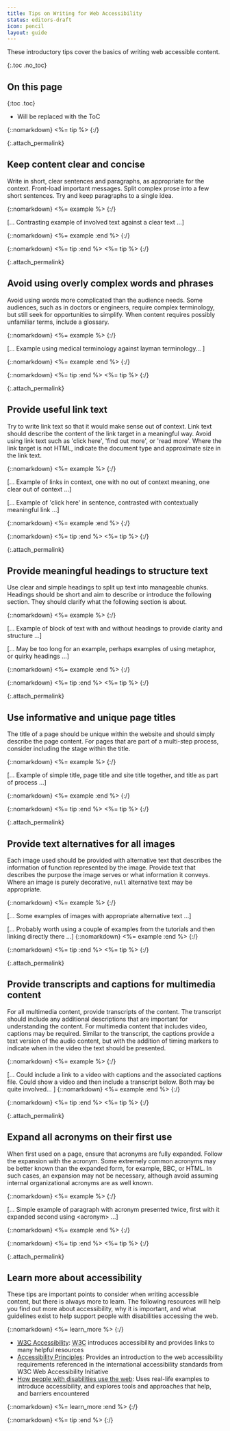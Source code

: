 ```yaml
---
title: Tips on Writing for Web Accessibility
status: editors-draft
icon: pencil
layout: guide
---
```


These introductory tips cover the basics of writing web accessible content.


{:.toc .no_toc}
## On this page

{:toc .toc}
* Will be replaced with the ToC

{::nomarkdown}
<%= tip %>
{:/}

{:.attach_permalink}
##  Keep content clear and concise 

Write in short, clear sentences and paragraphs, as appropriate for the context. Front-load important messages. Split complex prose into a few short sentences. Try and keep paragraphs to a single idea.
 
{::nomarkdown}
<%= example %>
{:/}

[... Contrasting example of involved text against a clear text ...]

{::nomarkdown}
<%= example :end %>
{:/}

{::nomarkdown}
<%= tip :end %>
<%= tip %>
{:/}

{:.attach_permalink}
## Avoid using overly complex words and phrases

Avoid using words more complicated than the audience needs. Some audiences, such as in doctors or engineers, require complex terminology, but still seek for opportunities to simplify. When content requires possibly unfamiliar terms, include a glossary. 

{::nomarkdown}
<%= example %>
{:/}

[... Example using medical terminology against layman terminology... ]

{::nomarkdown}
<%= example :end %>
{:/}

{::nomarkdown}
<%= tip :end %>
<%= tip %>
{:/}

{:.attach_permalink}
## Provide useful link text

Try to write link text so that it would make sense out of context. Link text should describe the content of the link target in a meaningful way. Avoid using link text such as 'click here', 'find out more', or 'read more'. Where the link target is not HTML, indicate the document type and approximate size in the link text.

{::nomarkdown}
<%= example %>
{:/}

[... Example of links in context, one with no out of context meaning, one clear out of context ...]

[... Example of 'click here' in sentence, contrasted with contextually meaningful link ...]

{::nomarkdown}
<%= example :end %>
{:/}

{::nomarkdown}
<%= tip :end %>
<%= tip %>
{:/}

{:.attach_permalink}
## Provide meaningful headings to structure text

Use clear and simple headings to split up text into manageable chunks. Headings should be short and aim to describe or introduce the following section. They should clarify what the following section is about.  

{::nomarkdown}
<%= example %>
{:/}

[... Example of block of text with and without headings to provide clarity and structure ...]

[... May be too long for an example, perhaps examples of using metaphor, or quirky headings ...]

{::nomarkdown}
<%= example :end %>
{:/}

{::nomarkdown}
<%= tip :end %>
<%= tip %>
{:/}

{:.attach_permalink}
## Use informative and unique page titles

The title of a page should be unique within the website and should simply describe the page content. For pages that are part of a multi-step process, consider including the stage within the title.

{::nomarkdown}
<%= example %>
{:/}

[... Example of simple title, page title and site title together, and title as part of process ...]

{::nomarkdown}
<%= example :end %>
{:/}

{::nomarkdown}
<%= tip :end %>
<%= tip %>
{:/}

{:.attach_permalink}
## Provide text alternatives for all images

Each image used should be provided with alternative text that describes the information of function represented by the image. Provide text that describes the purpose the image serves or what information it conveys. Where an image is purely decorative, `null` alternative text may be appropriate.
 
{::nomarkdown}
<%= example %>
{:/}

[... Some examples of images with appropriate alternative text ...]

[... Probably worth using a couple of examples from the tutorials and then linking directly there ...]
{::nomarkdown}
<%= example :end %>
{:/}

{::nomarkdown}
<%= tip :end %>
<%= tip %>
{:/}

{:.attach_permalink}
## Provide transcripts and captions for multimedia content

For all multimedia content, provide transcripts of the content. The transcript should include any additional descriptions that are important for understanding the content. For multimedia content that includes video, captions may be required. Similar to the transcript, the captions provide a text version of the audio content, but with the addition of timing markers to indicate when in the video the text should be presented.

{::nomarkdown}
<%= example %>
{:/}

[... Could include a link to a video with captions and the associated captions file. Could show a video and then include a transcript below. Both may be quite involved... ]
{::nomarkdown}
<%= example :end %>
{:/}

{::nomarkdown}
<%= tip :end %>
<%= tip %>
{:/}

{:.attach_permalink}
## Expand all acronyms on their first use

When first used on a page, ensure that acronyms are fully expanded. Follow the expansion with the acronym. Some extremely common acronyms may be better known than the expanded form, for example, BBC, or HTML. In such cases, an expansion may not be necessary, although avoid assuming internal organizational acronyms are as well known.

{::nomarkdown}
<%= example %>
{:/}

[... Simple example of paragraph with acronym presented twice, first with it expanded second using &lt;acronym&gt; ...]

{::nomarkdown}
<%= example :end %>
{:/}

{::nomarkdown}
<%= tip :end %>
<%= tip %>
{:/}

{:.attach_permalink}
## Learn more about accessibility

These tips are important points to consider when writing accessible content, but there is always more to learn. The following resources will help you find out more about accessibility, why it is important, and what guidelines exist to help support people with disabilities accessing the web.

{::nomarkdown}
<%= learn_more %>
{:/}

* [<abbr title="World Wide Web Consortium">W3C</abbr> Accessibility](/standards/webdesign/accessibility): <abbr title="World Wide Web Consortium">W3C</abbr> introduces accessibility and provides links to many helpful resources
* [Accessibility Principles](/WAI/intro/people-use-web/principles): Provides an introduction to the web accessibility requirements referenced in the international accessibility standards from W3C Web Accessibility Initiative
* [How people with disabilities use the web](/WAI/intro/people-use-web): Uses real-life examples to introduce accessibility, and explores tools and approaches that help, and barriers encountered 

{::nomarkdown}
<%= learn_more :end %>
{:/}

{::nomarkdown}
<%= tip :end %>
{:/}
